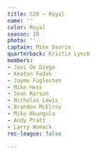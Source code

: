```yaml
---
title: S20 – Royal
name: ''
color: Royal
season: 20
photo: ''
captain: Mike Osorio
quarterback: Kristin Lynch
members:
- Javi De Diego
- Keaton Fedak
- Jayme Fuglesten
- Mike Hess
- Sean Karson
- Nicholas Lewis
- Brandon McElroy
- Miko Nkungula
- Andy Pratt
- Larry Womack
rec-league: false

---
```

